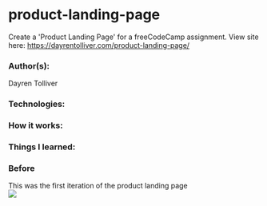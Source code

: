 # product-landing-page
Create a 'Product Landing Page' for a freeCodeCamp assignment.
View site here: https://dayrentolliver.com/product-landing-page/

### Author(s):
Dayren Tolliver

### Technologies:

### How it works:

### Things I learned:

### Before 
This was the first iteration of the product landing page <br/>
![](https://media.giphy.com/media/LRUK1fggc66S4OPhQ2/giphy.gif)
